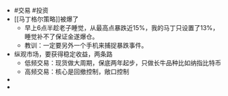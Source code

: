 - #交易 #投资
- [[马丁格尔策略]]被爆了
	- 早上6点半趁老子睡觉，从最高点暴跌近15%，我的马丁只设置了13%，睡觉补不了保证金遂爆仓。
	- 教训：一定要另外一个手机来捕捉暴跌事件。
- 纵观市场，要获得稳定收益，两条路
	- 低频交易：现货做大周期，保底两年起步，只做长牛品种比如纳指比特币
	- 高频交易：核心是回撤控制，敞口控制
-
-